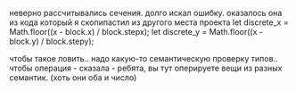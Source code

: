 неверно рассчитывались сечения.
долго искал ошибку.
оказалось она из кода который я скопипастил из другого места проекта
let discrete_x = Math.floor((x - block.x) / block.stepx);
let discrete_y = Math.floor((x - block.y) / block.stepy);

чтобы такое ловить.. надо какую-то семантическую проверку типов.. чтобы операция - сказала - ребята, вы тут оперируете вещи из разных семантик.
(хоть они оба и число)
